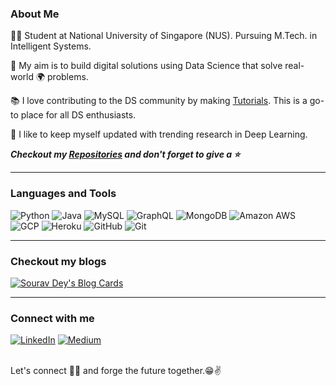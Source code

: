 ### About Me
👨‍🎓 Student at National University of Singapore (NUS). Pursuing M.Tech. in Intelligent Systems.

🎯 My aim is to build digital solutions using Data Science that solve real-world 🌍 problems. 

📚 I love contributing to the DS community by making [Tutorials](https://apargarg99.github.io/Tutorials). This is a go-to place for all DS enthusiasts.

🌱 I like to keep myself updated with trending research in Deep Learning.
 

***Checkout my <a href="https://github.com/AparGarg99?tab=repositories">Repositories</a> and don't forget to give a ⭐***

---
### Languages and Tools

![Python](https://img.shields.io/badge/-Python-black?style=flat&logo=python&logoColor=white)
![Java](https://img.shields.io/badge/-java-E34A86?style=flat-square&logo=java&logoColor=white)
![MySQL](https://img.shields.io/badge/-MySQL-black?style=flat-square&logo=mysql&logoColor=FFFFFF)
![GraphQL](https://img.shields.io/badge/-GraphQL-e535ab?style=flat&logo=graphql&logoColor=FFFFFF)
![MongoDB](https://img.shields.io/badge/-MongoDB-4DB33D?style=flat&logo=mongodb&logoColor=FFFFFF)
![Amazon AWS](https://img.shields.io/badge/Amazon%20AWS-232F3E?style=flat-square&logo=amazon-aws)
![GCP](https://img.shields.io/badge/Google%20Cloud-black?style=flat-square&logo=google-cloud&logoColor=white)
![Heroku](http://img.shields.io/badge/-Heroku-430098?style=flat&logo=heroku&logoColor=white)
![GitHub](https://img.shields.io/badge/-GitHub-181717?style=flat-square&logo=github&logoColor=FFFFFF)
![Git](http://img.shields.io/badge/-Git-F1502F?style=flat&logo=git&logoColor=FFFFFF)

---
### Checkout my blogs
[![Sourav Dey's Blog Cards](https://github-cards-external-blogs.souravdey777.vercel.app/getMediumBlogs?username=apargarg99&type=horizontal&limit=2)](https://medium.com/@apargarg99)

---
### Connect with me
[linkedin]: https://www.linkedin.com/in/apargarg99/
[medium]: https://apargarg99.medium.com/

[![LinkedIn](http://img.shields.io/badge/-LinkedIn-0077B5?style=flat&logo=linkedIn&logoColor=white)][linkedin]
[![Medium](http://img.shields.io/badge/-Medium-black?style=flat&logo=medium&logoColor=white)][medium]


<br/>
Let's connect 👨‍💻 and forge the future together.😁✌
